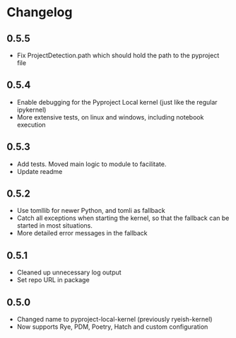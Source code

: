 # Changelog

## 0.5.5

- Fix ProjectDetection.path which should hold the path to the pyproject file

## 0.5.4

- Enable debugging for the Pyproject Local kernel (just like the regular
ipykernel)
- More extensive tests, on linux and windows, including notebook execution

## 0.5.3

- Add tests. Moved main logic to module to facilitate.
- Update readme

## 0.5.2

- Use tomllib for newer Python, and tomli as fallback
- Catch all exceptions when starting the kernel, so that the fallback can be
started in most situations.
- More detailed error messages in the fallback

## 0.5.1

- Cleaned up unnecessary log output
- Set repo URL in package

## 0.5.0

- Changed name to pyproject-local-kernel (previously ryeish-kernel)
- Now supports Rye, PDM, Poetry, Hatch and custom configuration
